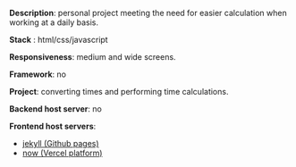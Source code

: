 __Description__: personal project meeting the need for easier calculation when working at a daily basis.

__Stack__ : html/css/javascript

__Responsiveness__: medium and wide screens.
 
__Framework__: no
 
__Project__: converting times and performing time calculations.

__Backend host server__: no

__Frontend host servers__: 
- [jekyll (Github pages)](https://nedj78.github.io/MyConverter/)
- [now (Vercel platform)](https://myconvertor.vercel.app/)
